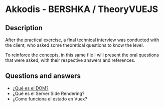 # Akkodis - BERSHKA / TheoryVUEJS

## Description

After the practical exercise, a final technical interview was conducted with the client, who asked some theoretical questions to know the level.

To reinforce the concepts, in this same file I will present the oral questions that were asked, with their respective answers and references.

## Questions and answers

- [¿Qué es el DOM?](./what-is-the-DOM.md)
- ¿Qué es el Server Side Rendering?
- ¿Como funciona el estado en Vuex?
